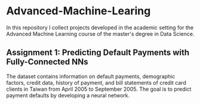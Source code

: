 # Advanced-Machine-Learing
In this repository I collect projects developed in the academic setting for the Advanced Machine Learning course of the master's degree in Data Science.

## Assignment 1: Predicting Default Payments with Fully-Connected NNs
The dataset contains information on default payments, demographic factors, credit data, history of payment, and bill statements of credit card clients in Taiwan from April 2005 to September 2005. The goal is to predict payment defaults by developing a neural network.
